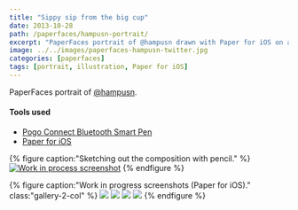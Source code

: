 ```yaml
---
title: "Sippy sip from the big cup"
date: 2013-10-28
path: /paperfaces/hampusn-portrait/
excerpt: "PaperFaces portrait of @hampusn drawn with Paper for iOS on an iPad."
image: ../../images/paperfaces-hampusn-twitter.jpg
categories: [paperfaces]
tags: [portrait, illustration, Paper for iOS]
---
```


PaperFaces portrait of [@hampusn](https://twitter.com/hampusn).

#### Tools used

- [Pogo Connect Bluetooth Smart Pen](https://www.amazon.com/gp/product/B009K448L4/ref=as_li_ss_tl?ie=UTF8&camp=1789&creative=390957&creativeASIN=B009K448L4&linkCode=as2&tag=mademist-20)
- [Paper for iOS](https://paper.bywetransfer.com/)

{% figure caption:"Sketching out the composition with pencil." %}
[![Work in process screenshot](../../images/paperfaces-hampusn-process-1-750.jpg)](../../images/paperfaces-hampusn-process-1-lg.jpg)
{% endfigure %}

{% figure caption:"Work in progress screenshots (Paper for iOS)." class:"gallery-2-col" %}
[![](../../images/paperfaces-hampusn-process-2-600.jpg)](../../images/paperfaces-hampusn-process-2-lg.jpg)
[![](../../images/paperfaces-hampusn-process-3-600.jpg)](../../images/paperfaces-hampusn-process-3-lg.jpg)
[![](../../images/paperfaces-hampusn-process-4-600.jpg)](../../images/paperfaces-hampusn-process-4-lg.jpg)
[![](../../images/paperfaces-hampusn-process-5-600.jpg)](../../images/paperfaces-hampusn-process-5-lg.jpg)
{% endfigure %}
